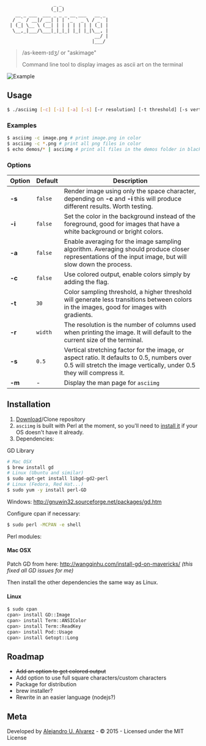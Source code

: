 ```
                 _ _                 
                (_|_)                
   __ _ ___  ___ _ _ _ __ ___   __ _ 
  / _` / __|/ __| | | '_ ` _ \ / _` |
 | (_| \__ \ (__| | | | | | | | (_| |
  \__,_|___/\___|_|_|_| |_| |_|\__, |
                                __/ |
                               |___/ 
```
> /as-keem-ɪdʒ/ or "askimage"
>
> Command line tool to display images as ascii art on the terminal

![Example](https://raw.githubusercontent.com/aurbano/ascii-tty/master/demos/demo.gif)

## Usage
```bash
$ ./asciimg [-c] [-i] [-a] [-s] [-r resolution] [-t threshold] [-s vertical stretching] [image]...
```

### Examples

```bash
$ asciimg -c image.png # print image.png in color
$ asciimg -c *.png # print all png files in color
$ echo demos/* | asciimg # print all files in the demos folder in black and white
```

### Options

| Option | Default | Description |
|---|---|---|
| **-s** | `false` |  Render image using only the space character, depending on **-c** and **-i** this will produce different results. Worth testing. |
| **-i** | `false` |  Set the color in the background instead of the foreground, good for images that have a white background or bright colors. |
| **-a** | `false` |  Enable averaging for the image sampling algorithm. Averaging should produce closer representations of the input image, but will slow down the process. |
| **-c** | `false` | Use colored output, enable colors simply by adding the flag. |
| **-t** | `30` | Color sampling threshold, a higher threshold will generate less transitions between colors in the images, good for images with gradients. |
| **-r** | `width` |  The resolution is the number of columns used when printing the image. It will default to the current size of the terminal. |
| **-s** | `0.5` | Vertical stretching factor for the image, or aspect ratio. It defaults to 0.5, numbers over 0.5 will stretch the image vertically, under 0.5 they will compress it. |
| **-m** | - | Display the man page for `asciimg` |


## Installation
1. [Download](https://github.com/aurbano/asciimg/archive/master.zip)/Clone repository
2. `asciimg` is built with Perl at the moment, so you'll need to [install it](http://learn.perl.org/installing/) if your OS doesn't have it already.
3. Dependencies:

GD Library
```bash
# Mac OSX
$ brew install gd
# Linux (Ubuntu and similar)
$ sudo apt-get install libgd-gd2-perl
# Linux (Fedora, Red Hat...)
$ sudo yum -y install perl-GD
```
Windows: http://gnuwin32.sourceforge.net/packages/gd.htm

Configure cpan if necessary:
```bash
$ sudo perl -MCPAN -e shell
```
Perl modules:

#### Mac OSX
Patch GD from here: http://wangqinhu.com/install-gd-on-mavericks/ *(this fixed all GD issues for me)*

Then install the other dependencies the same way as Linux.

#### Linux
```bash
$ sudo cpan
cpan> install GD::Image
cpan> install Term::ANSIColor
cpan> install Term::ReadKey
cpan> install Pod::Usage
cpan> install Getopt::Long
```

## Roadmap
* <del>Add an option to get colored output</del>
* Add option to use full square characters/custom characters
* Package for distribution
* brew installer?
* Rewrite in an easier language (nodejs?)

## Meta
Developed by [Alejandro U. Alvarez](http://urbanoalvarez.es) - &copy; 2015 - Licensed under the MIT License
